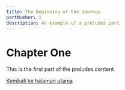 ```yaml
---
title: The Beginning of the Journey
partNumber: 1
description: An example of a preludes part
---
```


# Chapter One

This is the first part of the preludes content.

[Kembali ke halaman utama](/)

